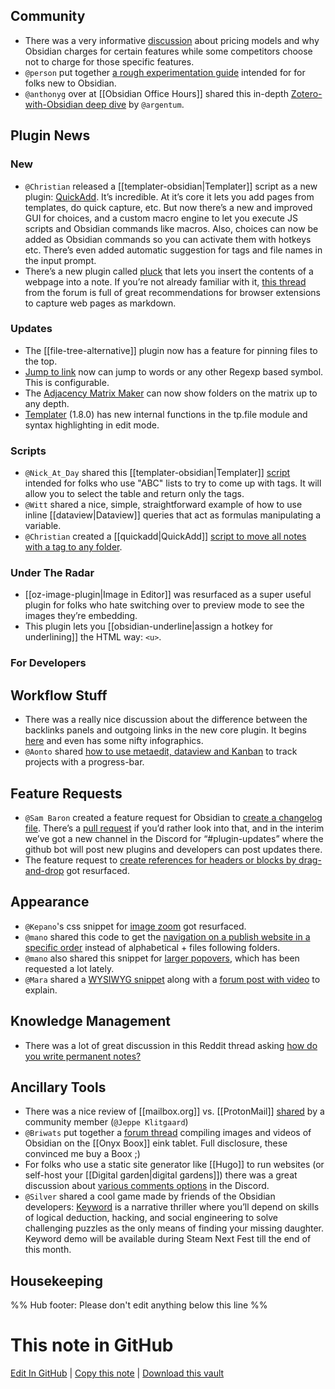 ## Community 
* There was a very informative [discussion](http://discordapp.com/channels/686053708261228577/694233507500916796/853418012320071700) about pricing models and why Obsidian charges for certain features while some competitors choose not to charge for those specific features. 
* `@person` put together [a rough experimentation guide](https://forum.obsidian.md/t/an-obsidian-experimentation-starter-guide/19580) intended for for folks new to Obsidian. 
* `@anthonyg` over at [[Obsidian Office Hours]] shared this in-depth [Zotero-with-Obsidian  deep dive](https://www.youtube.com/watch?v=YaMH_d4dj1k) by `@argentum`.
## Plugin News

### New
* `@Christian` released a [[templater-obsidian|Templater]] script as a new plugin: [QuickAdd](https://github.com/chhoumann/quickadd). It’s incredible.  At it’s core it lets you add pages from templates, do quick capture, etc. But now there’s a new and improved GUI for choices, and a custom macro engine to let you execute JS scripts and Obsidian commands like macros. Also, choices can now be added as Obsidian commands so you can activate them with hotkeys etc. There’s even added automatic suggestion for tags and file names in the input prompt.
* There’s a new plugin called [pluck](https://github.com/kevboh/obsidian-pluck) that lets you insert the contents of a webpage into a note. If you’re not already familiar with it, [this thread](https://forum.obsidian.md/t/how-do-i-get-content-from-websites-into-my-notes/1738) from the forum is full of great recommendations for browser extensions to capture web pages as markdown. 

### Updates
* The [[file-tree-alternative]] plugin now has a feature for pinning files to the top.
* [Jump to link](https://github.com/mrjackphil/obsidian-jump-to-link) now can jump to words or any other Regexp based symbol. This is configurable.
* The [Adjacency Matrix Maker](https://github.com/SkepticMystic/adjacency-matrix-maker) can now show folders on the matrix up to any depth. 
*  [Templater](https://github.com/SilentVoid13/Templater) (1.8.0) has new internal functions in the tp.file module and syntax highlighting in edit mode. 
### Scripts
* `@Nick_At_Day` shared this [[templater-obsidian|Templater]] [script](http://discordapp.com/channels/686053708261228577/840286238928797736/853274331135606814) intended for folks who use "ABC" lists to try to come up with tags. It will allow you to select the table and return only the tags.
* `@Witt` shared a nice, simple, straightforward example of how to use inline [[dataview|Dataview]] queries that act as formulas manipulating a variable. 
* `@Christian` created a [[quickadd|QuickAdd]] [script to move all notes with a tag to any folder](https://github.com/chhoumann/quickadd#macro-move-notes-with-a-tag-to-a-folder). 
### Under The Radar
* [[oz-image-plugin|Image in Editor]] was resurfaced as a super useful plugin for folks who hate switching over to preview mode to see the images they’re embedding. 
* This plugin lets you [[obsidian-underline|assign a hotkey for underlining]] the HTML way: `<u>`.
### For Developers

## Workflow Stuff
* There was a really nice discussion about the difference between the backlinks panels and outgoing links in the new core plugin. It begins [here](http://discordapp.com/channels/686053708261228577/694233507500916796/853264650987634698) and even has some nifty infographics. 
* `@Aonto` shared [how to use metaedit, dataview and Kanban](https://forum.obsidian.md/t/project-tracking-metaedit-dataview-and-kanban/19343) to track projects with a progress-bar.

## Feature Requests
* `@Sam Baron` created a feature request for Obsidian to [create a changelog file](https://forum.obsidian.md/t/plugin-updates-changelogs-release-notes/19642). There’s a [pull request](https://github.com/obsidianmd/obsidian-releases/pull/334) if you’d rather look into that, and in the interim we’ve got a new channel in the Discord for “#plugin-updates” where the github bot will post new plugins and developers can post updates there. 
* The feature request to [create references for headers or blocks by drag-and-drop](https://forum.obsidian.md/t/create-references-for-headers-or-blocks-by-drag-and-drop/7313) got resurfaced. 

## Appearance
* `@Kepano`'s css snippet for [image zoom](http://discordapp.com/channels/686053708261228577/702656734631821413/853888596116373524) got resurfaced. 
* `@mano` shared this code to get the [navigation on a publish website in a specific order](https://discord.com/channels/686053708261228577/768134314864017429/855247315681935390) instead of alphabetical + files following folders. 
* `@mano` also shared this snippet for [larger popovers](http://discordapp.com/channels/686053708261228577/702656734631821413/855348236322865182), which has been requested a lot lately. 
* `@Mara` shared a [WYSIWYG snippet](https://github.com/Mara-Li/Obsidian-WYSIWYG) along with a [forum post with video](https://forum.obsidian.md/t/pseudo-wysiwyg-snippet-mobile-pc/19733) to explain.

## Knowledge Management
* There was a lot of great discussion in this Reddit thread asking [how do you write permanent notes?](https://www.reddit.com/r/ObsidianMD/comments/nzpd56/no_seriously_how_do_you_write_permanent_notes/)

## Ancillary Tools
* There was a nice review of [[mailbox.org]] vs. [[ProtonMail]] [shared](https://jeppe.science/thoughts/why-i-fled-mailbox-for-protonmail/) by a community member (`@Jeppe Klitgaard`) 
* `@Briwats` put together a [forum thread](https://forum.obsidian.md/t/onyx-boox-obsidian-appreciation-theme/19588) compiling images and videos of Obsidian on the [[Onyx Boox]] eink tablet. Full disclosure, these convinced me buy a Boox ;) 
* For folks who use a static site generator like [[Hugo]] to run websites (or self-host your [[Digital garden|digital gardens]]) there was a great discussion about [various comments options](https://discord.com/channels/686053708261228577/700466324840775831/855162654493245441) in the Discord. 
*  `@Silver` shared a cool game made by friends of the Obsidian developers: [Keyword](https://store.steampowered.com/app/1393320/Keyword/) is a narrative thriller where you’ll depend on skills of logical deduction, hacking, and social engineering to solve challenging puzzles as the only means of finding your missing daughter. Keyword demo will be available during Steam Next Fest till the end of this month.

## Housekeeping

%% Hub footer: Please don't edit anything below this line %%

# This note in GitHub

<span class="git-footer">[Edit In GitHub](https://github.dev/obsidian-community/obsidian-hub/blob/main/01%20-%20Community/Obsidian%20Roundup/2021.06.19.md "git-hub-edit-note") | [Copy this note](https://raw.githubusercontent.com/obsidian-community/obsidian-hub/main/01%20-%20Community/Obsidian%20Roundup/2021.06.19.md "git-hub-copy-note") | [Download this vault](https://github.com/obsidian-community/obsidian-hub/archive/refs/heads/main.zip "git-hub-download-vault") </span>